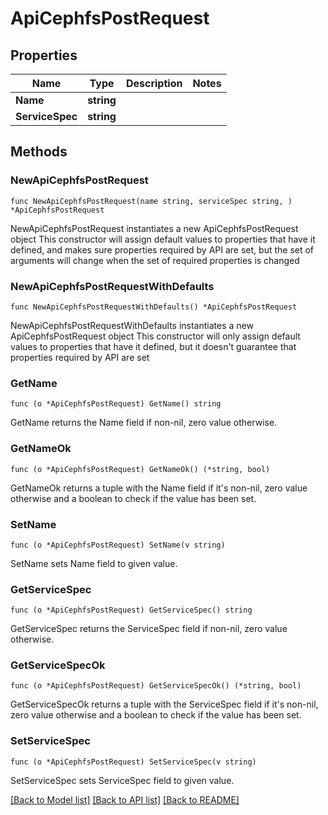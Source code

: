 # ApiCephfsPostRequest

## Properties

Name | Type | Description | Notes
------------ | ------------- | ------------- | -------------
**Name** | **string** |  | 
**ServiceSpec** | **string** |  | 

## Methods

### NewApiCephfsPostRequest

`func NewApiCephfsPostRequest(name string, serviceSpec string, ) *ApiCephfsPostRequest`

NewApiCephfsPostRequest instantiates a new ApiCephfsPostRequest object
This constructor will assign default values to properties that have it defined,
and makes sure properties required by API are set, but the set of arguments
will change when the set of required properties is changed

### NewApiCephfsPostRequestWithDefaults

`func NewApiCephfsPostRequestWithDefaults() *ApiCephfsPostRequest`

NewApiCephfsPostRequestWithDefaults instantiates a new ApiCephfsPostRequest object
This constructor will only assign default values to properties that have it defined,
but it doesn't guarantee that properties required by API are set

### GetName

`func (o *ApiCephfsPostRequest) GetName() string`

GetName returns the Name field if non-nil, zero value otherwise.

### GetNameOk

`func (o *ApiCephfsPostRequest) GetNameOk() (*string, bool)`

GetNameOk returns a tuple with the Name field if it's non-nil, zero value otherwise
and a boolean to check if the value has been set.

### SetName

`func (o *ApiCephfsPostRequest) SetName(v string)`

SetName sets Name field to given value.


### GetServiceSpec

`func (o *ApiCephfsPostRequest) GetServiceSpec() string`

GetServiceSpec returns the ServiceSpec field if non-nil, zero value otherwise.

### GetServiceSpecOk

`func (o *ApiCephfsPostRequest) GetServiceSpecOk() (*string, bool)`

GetServiceSpecOk returns a tuple with the ServiceSpec field if it's non-nil, zero value otherwise
and a boolean to check if the value has been set.

### SetServiceSpec

`func (o *ApiCephfsPostRequest) SetServiceSpec(v string)`

SetServiceSpec sets ServiceSpec field to given value.



[[Back to Model list]](../README.md#documentation-for-models) [[Back to API list]](../README.md#documentation-for-api-endpoints) [[Back to README]](../README.md)


